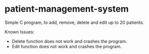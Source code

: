 # patient-management-system
Simple C program, to add, remove, delete and edit up to 20 patients.


Known Issues: 
- Delete function does not work and crashes the program.
- Edit function does not work and crashes the program.

